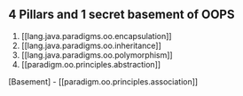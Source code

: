 
## 4 Pillars and 1 secret basement of OOPS

1. [[lang.java.paradigms.oo.encapsulation]]
2. [[lang.java.paradigms.oo.inheritance]]
3. [[lang.java.paradigms.oo.polymorphism]]
4. [[paradigm.oo.principles.abstraction]]


[Basement] - [[paradigm.oo.principles.association]]

